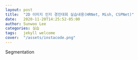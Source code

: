 ```yaml
---
layout: post
title:  "2D 이미지 인지 경진대회 실습내용(HRNet, Mish, CSPNet)"
date:   2020-11-20T14:25:52-05:00
author: Sunwoo Lee
categories: 실습
tags:	jekyll welcome
cover:  "/assets/instacode.png"
---
```


Segmentation